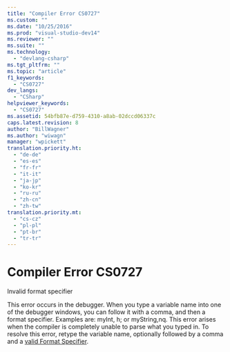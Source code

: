```yaml
---
title: "Compiler Error CS0727"
ms.custom: ""
ms.date: "10/25/2016"
ms.prod: "visual-studio-dev14"
ms.reviewer: ""
ms.suite: ""
ms.technology: 
  - "devlang-csharp"
ms.tgt_pltfrm: ""
ms.topic: "article"
f1_keywords: 
  - "CS0727"
dev_langs: 
  - "CSharp"
helpviewer_keywords: 
  - "CS0727"
ms.assetid: 54bfb87e-d759-4310-a8ab-02dccd06337c
caps.latest.revision: 8
author: "BillWagner"
ms.author: "wiwagn"
manager: "wpickett"
translation.priority.ht: 
  - "de-de"
  - "es-es"
  - "fr-fr"
  - "it-it"
  - "ja-jp"
  - "ko-kr"
  - "ru-ru"
  - "zh-cn"
  - "zh-tw"
translation.priority.mt: 
  - "cs-cz"
  - "pl-pl"
  - "pt-br"
  - "tr-tr"
---
```

# Compiler Error CS0727
Invalid format specifier  
  
 This error occurs in the debugger. When you type a variable name into one of the debugger windows, you can follow it with a comma, and then a format specifier. Examples are: myInt, h; or myString,nq. This error arises when the compiler is completely unable to parse what you typed in. To resolve this error, retype the variable name, optionally followed by a comma and a [valid Format Specifier](../Topic/Format%20Specifiers%20in%20C%23.md).